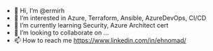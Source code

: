 - 👋 Hi, I’m @ermirh
- 👀 I’m interested in Azure, Terraform, Ansible, AzureDevOps, CI/CD
- 🌱 I’m currently learning Security, Azure Architect cert
- 💞️ I’m looking to collaborate on ...
- 📫 How to reach me https://www.linkedin.com/in/ehnomad/

<!---
ermirh/ermirh is a ✨ special ✨ repository because its `README.md` (this file) appears on your GitHub profile.
You can click the Preview link to take a look at your changes.
--->

